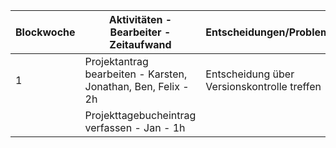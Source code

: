 | Blockwoche | Aktivitäten - Bearbeiter - Zeitaufwand | Entscheidungen/Probleme |
|------------|----------------------------------------|-------------------------|
|1|Projektantrag bearbeiten - Karsten, Jonathan, Ben, Felix - 2h|Entscheidung über Versionskontrolle treffen|
||Projekttagebucheintrag verfassen - Jan - 1h||
